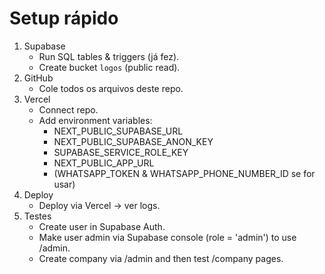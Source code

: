 # Setup rápido

1. Supabase
   - Run SQL tables & triggers (já fez).
   - Create bucket `logos` (public read).
2. GitHub
   - Cole todos os arquivos deste repo.
3. Vercel
   - Connect repo.
   - Add environment variables:
     - NEXT_PUBLIC_SUPABASE_URL
     - NEXT_PUBLIC_SUPABASE_ANON_KEY
     - SUPABASE_SERVICE_ROLE_KEY
     - NEXT_PUBLIC_APP_URL
     - (WHATSAPP_TOKEN & WHATSAPP_PHONE_NUMBER_ID se for usar)
4. Deploy
   - Deploy via Vercel → ver logs.
5. Testes
   - Create user in Supabase Auth.
   - Make user admin via Supabase console (role = 'admin') to use /admin.
   - Create company via /admin and then test /company pages.
